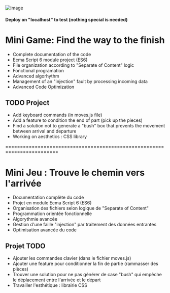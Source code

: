 ![image](https://github.com/Heike13/JS-Algorithms-mini-game/assets/157512723/57e91524-0eb5-449a-9267-0c31833f6988)

#### Deploy on "localhost" to test (nothing special is needed)

# Mini Game: Find the way to the finish

- Complete documentation of the code
- Ecma Script 6 module project (ES6)
- File organization according to "Separate of Content" logic
- Fonctional programation
- Advanced algorhythm
- Management of an "injection" fault by processing incoming data
- Advanced Code Optimization

## TODO Project 

- Add keyboard commands (in moves.js file)
- Add a feature to condition the end of part (pick up the pieces)
- Find a solution not to generate a "bush" box that prevents the movement between arrival and departure
- Working on aesthetics : CSS library


========================================================================
# Mini Jeu : Trouve le chemin vers l'arrivée

- Documentation complète du code
- Projet en module Ecma Script 6 (ES6)
- Organisation des fichiers selon logique de "Separate of Content"
- Programmation orientée fonctionnelle
- Algorythmie avancée
- Gestion d'une faille "injection" par traitement des données entrantes
- Optimisation avancée du code

## Projet TODO 

- Ajouter les commandes clavier (dans le fichier moves.js)
- Ajouter une feature pour conditionner la fin de partie (rammasser des pièces)
- Trouver une solution pour ne pas générer de case "bush" qui empêche le déplacement entre l'arrivée et le départ
- Travailler l'esthétique : librairie CSS
